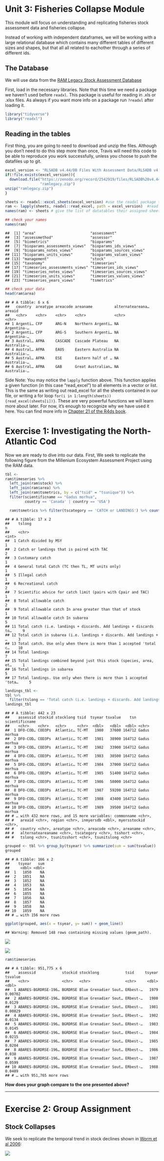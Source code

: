 
# Unit 3: Fisheries Collapse Module

This module will focus on understanding and replicating fisheries stock
assessment data and fisheries collapse.

Instead of working with independent dataframes, we will be working with
a large relational database which contains many different tables of
different sizes and shapes, but that all all related to eachother
through a series of different ids.

## The Database

We will use data from the [RAM Legacy Stock Assessment
Database](https://doi.org/10.5281/zenodo.2542918)

First, load in the necessary libraries. Note that this time we need a
package we haven’t used before `readxl`. This package is useful for
reading in .xls or .xlsx files. As always if you want more info on a
package run `?readxl` after loading it.

``` r
library("tidyverse")
library("readxl")
```

## Reading in the tables

First thing, you are going to need to download and unzip the files.
Although you don’t need to do this step more than once, Travis will need
this code to be able to reproduce you work successfully, unless you
choose to push the datafiles up to
git.

``` r
excel_version <- "RLSADB v4.44/DB Files With Assessment Data/RLSADB v4.44 (assessment data only).xlsx"
if(!file.exists(excel_version)){
  download.file("https://zenodo.org/record/2542919/files/RLSADB%20v4.44.zip?download=1",
                "ramlegacy.zip")
unzip("ramlegacy.zip") 
}
```

``` r
sheets <- readxl::excel_sheets(excel_version) #use the readxl package to identify sheet names 
ram <- lapply(sheets, readxl::read_excel, path = excel_version)  #read the data from all 3 sheets into a list
names(ram) <- sheets # give the list of datatables their assigned sheet names

## check your names
names(ram)
```

    ##  [1] "area"                         "assessment"                  
    ##  [3] "assessmethod"                 "assessor"                    
    ##  [5] "biometrics"                   "bioparams"                   
    ##  [7] "bioparams_assessments_views"  "bioparams_ids_views"         
    ##  [9] "bioparams_notes_views"        "bioparams_sources_views"     
    ## [11] "bioparams_units_views"        "bioparams_values_views"      
    ## [13] "management"                   "stock"                       
    ## [15] "taxonomy"                     "timeseries"                  
    ## [17] "timeseries_assessments_views" "timeseries_ids_views"        
    ## [19] "timeseries_notes_views"       "timeseries_sources_views"    
    ## [21] "timeseries_units_views"       "timeseries_values_views"     
    ## [23] "timeseries_years_views"       "tsmetrics"

``` r
## check your data
head(ram$area)
```

    ## # A tibble: 6 x 6
    ##   country  areatype areacode areaname          alternateareana… areaid     
    ##   <chr>    <chr>    <chr>    <chr>             <chr>            <chr>      
    ## 1 Argenti… CFP      ARG-N    Northern Argenti… NA               Argentina-…
    ## 2 Argenti… CFP      ARG-S    Southern Argenti… NA               Argentina-…
    ## 3 Austral… AFMA     CASCADE  Cascade Plateau   NA               Australia-…
    ## 4 Austral… AFMA     EAUS     Eastern Australia NA               Australia-…
    ## 5 Austral… AFMA     ESE      Eastern half of … NA               Australia-…
    ## 6 Austral… AFMA     GAB      Great Australian… NA               Australia-…

Side Note: You may notice the `lapply` function above. This function
applies a given function (in this case “read\_excel”) to all elements in
a vector or list. This is the same as writing out read\_excel for all
the sheets contained in our file, or writing a for loop `for(i
in 1:length(sheets)){read_excel(sheets[i])}`. These are very powerful
functions we will learn more about later. For now, it’s enough to
recognize why we have used it here. You can find more info in
[Chapter 21 of the R4ds book](http://r4ds.had.co.nz/iteration.html).

# Exercise 1: Investigating the North-Atlantic Cod

Now we are ready to dive into our data. First, We seek to replicate the
following figure from the Millenium Ecosystem Assessment Project using
the RAM data.

``` r
tbl <-
ram$timeseries %>%
  left_join(ram$stock) %>%
  left_join(ram$area) %>%
  left_join(ram$tsmetrics, by = c("tsid" = "tsunique")) %>%
  filter(scientificname == "Gadus morhua",
         country == 'Canada' | country == 'USA') 

  ram$tsmetrics %>% filter(tscategory == 'CATCH or LANDINGS') %>% count(tslong)
```

    ## # A tibble: 17 x 2
    ##    tslong                                                                 n
    ##    <chr>                                                              <int>
    ##  1 Catch divided by MSY                                                   1
    ##  2 Catch or landings that is paired with TAC                              2
    ##  3 Customary catch                                                        1
    ##  4 General total Catch (TC then TL, MT units only)                        1
    ##  5 Illegal catch                                                          1
    ##  6 Recreational catch                                                     2
    ##  7 Scientific advice for catch limit (pairs with Cpair and TAC)           1
    ##  8 Total allowable catch                                                  2
    ##  9 Total allowable catch In area greater than that of stock               1
    ## 10 Total allowable catch In subarea                                       5
    ## 11 Total catch (i.e. landings + discards. Add landings + discards to…     9
    ## 12 Total catch in subarea (i.e. landings + discards. Add landings + …     3
    ## 13 Total catch. Use only when there is more than 1 accepted 'total c…    10
    ## 14 Total landings                                                         7
    ## 15 Total landings combined beyond just this stock (species, area, et…     1
    ## 16 Total landings in subarea                                              5
    ## 17 Total landings. Use only when there is more than 1 accepted 'tota…     5

``` r
landings_tbl <-
tbl %>%
  filter(tslong == 'Total catch (i.e. landings + discards. Add landings + discards to get this).')
landings_tbl
```

    ## # A tibble: 442 x 23
    ##    assessid stockid stocklong tsid  tsyear tsvalue    tsn scientificname
    ##    <chr>    <chr>   <chr>     <chr>  <dbl>   <dbl>  <dbl> <chr>         
    ##  1 DFO-COD… COD3Ps  Atlantic… TC-MT   1980   37600 164712 Gadus morhua  
    ##  2 DFO-COD… COD3Ps  Atlantic… TC-MT   1981   38900 164712 Gadus morhua  
    ##  3 DFO-COD… COD3Ps  Atlantic… TC-MT   1982   33900 164712 Gadus morhua  
    ##  4 DFO-COD… COD3Ps  Atlantic… TC-MT   1983   38500 164712 Gadus morhua  
    ##  5 DFO-COD… COD3Ps  Atlantic… TC-MT   1984   37000 164712 Gadus morhua  
    ##  6 DFO-COD… COD3Ps  Atlantic… TC-MT   1985   51400 164712 Gadus morhua  
    ##  7 DFO-COD… COD3Ps  Atlantic… TC-MT   1986   58000 164712 Gadus morhua  
    ##  8 DFO-COD… COD3Ps  Atlantic… TC-MT   1987   59200 164712 Gadus morhua  
    ##  9 DFO-COD… COD3Ps  Atlantic… TC-MT   1988   43400 164712 Gadus morhua  
    ## 10 DFO-COD… COD3Ps  Atlantic… TC-MT   1989   39500 164712 Gadus morhua  
    ## # … with 432 more rows, and 15 more variables: commonname <chr>,
    ## #   areaid <chr>, region <chr>, inmyersdb <dbl>, myersstockid <chr>,
    ## #   country <chr>, areatype <chr>, areacode <chr>, areaname <chr>,
    ## #   alternateareaname <chr>, tscategory <chr>, tsshort <chr>,
    ## #   tslong <chr>, tsunitsshort <chr>, tsunitslong <chr>

``` r
grouped <- tbl %>% group_by(tsyear) %>% summarize(sum = sum(tsvalue))
grouped
```

    ## # A tibble: 166 x 2
    ##    tsyear   sum
    ##     <dbl> <dbl>
    ##  1   1850    NA
    ##  2   1851    NA
    ##  3   1852    NA
    ##  4   1853    NA
    ##  5   1854    NA
    ##  6   1855    NA
    ##  7   1856    NA
    ##  8   1857    NA
    ##  9   1858    NA
    ## 10   1859    NA
    ## # … with 156 more rows

``` r
ggplot(grouped, aes(x = tsyear, y= sum)) + geom_line()
```

    ## Warning: Removed 148 rows containing missing values (geom_path).

![](fish-assignment_files/figure-gfm/unnamed-chunk-7-1.png)<!-- -->

![](http://espm-157.carlboettiger.info/img/cod.jpg)

``` r
ram$timeseries
```

    ## # A tibble: 951,775 x 6
    ##    assessid            stockid stocklong            tsid     tsyear tsvalue
    ##    <chr>               <chr>   <chr>                <chr>     <dbl>   <dbl>
    ##  1 ABARES-BGRDRSE-196… BGRDRSE Blue Grenadier Sout… ERbest-…   1979 0.00702
    ##  2 ABARES-BGRDRSE-196… BGRDRSE Blue Grenadier Sout… ERbest-…   1980 0.0129 
    ##  3 ABARES-BGRDRSE-196… BGRDRSE Blue Grenadier Sout… ERbest-…   1981 0.00829
    ##  4 ABARES-BGRDRSE-196… BGRDRSE Blue Grenadier Sout… ERbest-…   1982 0.0134 
    ##  5 ABARES-BGRDRSE-196… BGRDRSE Blue Grenadier Sout… ERbest-…   1983 0.0145 
    ##  6 ABARES-BGRDRSE-196… BGRDRSE Blue Grenadier Sout… ERbest-…   1984 0.0215 
    ##  7 ABARES-BGRDRSE-196… BGRDRSE Blue Grenadier Sout… ERbest-…   1985 0.0204 
    ##  8 ABARES-BGRDRSE-196… BGRDRSE Blue Grenadier Sout… ERbest-…   1986 0.038  
    ##  9 ABARES-BGRDRSE-196… BGRDRSE Blue Grenadier Sout… ERbest-…   1987 0.0599 
    ## 10 ABARES-BGRDRSE-196… BGRDRSE Blue Grenadier Sout… ERbest-…   1988 0.0489 
    ## # … with 951,765 more rows

**How does your graph compare to the one presented above?**

-----

# Exercise 2: Group Assignment

## Stock Collapses

We seek to replicate the temporal trend in stock declines shown in [Worm
et al 2006](http://doi.org/10.1126/science.1132294):

![](http://espm-157.carlboettiger.info/img/worm2006.jpg)
